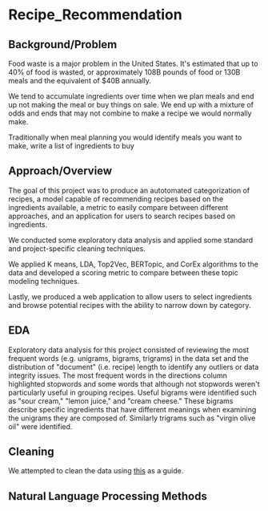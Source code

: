 # Recipe_Recommendation

## Background/Problem

Food waste is a major problem in the United States. It's estimated that up to 40% of food is wasted, or approximately 108B pounds of food or 130B meals
and the equivalent of $40B annually. 

We tend to accumulate ingredients over time when we plan meals and end up not making the meal or buy things on sale. We end up with a mixture of 
odds and ends that may not combine to make a recipe we would normally make. 

Traditionally when meal planning you would identify meals you want to make, write a list of ingredients to buy

## Approach/Overview

The goal of this project was to produce an autotomated categorization of recipes, a model capable of recommending recipes based on the ingredients 
available, a metric to easily compare between different approaches, and an application for users to search recipes based on ingredients.

We conducted some exploratory data analysis and applied some standard and project-specific cleaning techniques. 

We applied K means, LDA, Top2Vec, BERTopic, and CorEx algorithms to the data and developed a scoring metric to compare between these topic modeling 
techniques. 

Lastly, we produced a web application to allow users to select ingredients and browse potential recipes with the ability to narrow down by category.

## EDA

Exploratory data analysis for this project consisted of reviewing the most frequent words (e.g. unigrams, bigrams, trigrams) in the data set and the 
distribution of "document" (i.e. recipe) length to identify any outliers or data integrity issues. The most frequent words in the directions column 
highlighted stopwords and some words that although not stopwords weren't particularly useful in grouping recipes. Useful bigrams were identified such
as "sour cream," "lemon juice," and "cream cheese." These bigrams describe specific ingredients that have different meanings when examining the unigrams
they are composed of. Similarly trigrams such as "virgin olive oil" were identified.

## Cleaning

We attempted to clean the data using [this](https://medium.com/geekculture/data-preprocessing-and-eda-for-natural-language-processing-56e45c1df36d) as a 
guide.

## Natural Language Processing Methods
